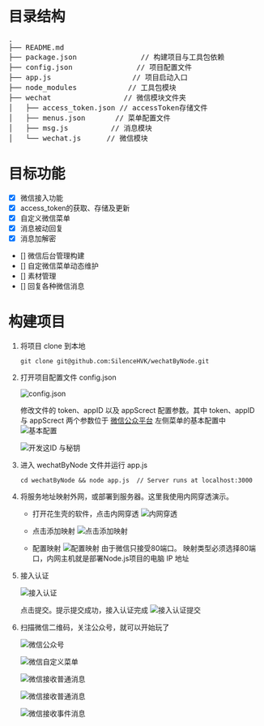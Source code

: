 # 目录结构
<pre>
.
├── README.md           
├── package.json               // 构建项目与工具包依赖
├── config.json               // 项目配置文件
├── app.js                   // 项目启动入口
├── node_modules            // 工具包模块
├── wechat                 // 微信模块文件夹
│   ├── access_token.json // accessToken存储文件
│   ├── menus.json       // 菜单配置文件
│   ├── msg.js          // 消息模块
│   └── wechat.js      // 微信模块
</pre>

# 目标功能
- [x] 微信接入功能
- [x] access_token的获取、存储及更新
- [x] 自定义微信菜单
- [x] 消息被动回复
- [x] 消息加解密
- [] 微信后台管理构建
- [] 自定微信菜单动态维护
- [] 素材管理
- [] 回复各种微信消息

# 构建项目
 1. 将项目 clone 到本地
    ```
    git clone git@github.com:SilenceHVK/wechatByNode.git
    ```

 2. 打开项目配置文件 config.json
 
    ![config.json](http://img.blog.csdn.net/20170609144432242?watermark/2/text/aHR0cDovL2Jsb2cuY3Nkbi5uZXQvaHZrQ29kZXI=/font/5a6L5L2T/fontsize/400/fill/I0JBQkFCMA==/dissolve/70/gravity/SouthEast)

    修改文件的 token、appID 以及 appScrect 配置参数。其中 token、appID 与 appScrect 两个参数位于 [微信公众平台](https://mp.weixin.qq.com/) 左侧菜单的基本配置中
    ![基本配置](http://img.blog.csdn.net/20170527134810969?watermark/2/text/aHR0cDovL2Jsb2cuY3Nkbi5uZXQvaHZrQ29kZXI=/font/5a6L5L2T/fontsize/400/fill/I0JBQkFCMA==/dissolve/70/gravity/SouthEast)

    ![开发这ID 与秘钥](http://img.blog.csdn.net/20170601095037229?watermark/2/text/aHR0cDovL2Jsb2cuY3Nkbi5uZXQvaHZrQ29kZXI=/font/5a6L5L2T/fontsize/400/fill/I0JBQkFCMA==/dissolve/70/gravity/SouthEast)

 3. 进入 wechatByNode 文件并运行 app.js
    ```
    cd wechatByNode && node app.js  // Server runs at localhost:3000
    ```

 4. 将服务地址映射外网，或部署到服务器。这里我使用内网穿透演示。

    - 打开花生壳的软件，点击内网穿透
    ![内网穿透](http://img.blog.csdn.net/20170527132325667?watermark/2/text/aHR0cDovL2Jsb2cuY3Nkbi5uZXQvaHZrQ29kZXI=/font/5a6L5L2T/fontsize/400/fill/I0JBQkFCMA==/dissolve/70/gravity/SouthEast)

     - 点击添加映射
    ![点击添加映射](http://img.blog.csdn.net/20170527132602551?watermark/2/text/aHR0cDovL2Jsb2cuY3Nkbi5uZXQvaHZrQ29kZXI=/font/5a6L5L2T/fontsize/400/fill/I0JBQkFCMA==/dissolve/70/gravity/SouthEast)

    - 配置映射
    ![配置映射](http://img.blog.csdn.net/20170527132805752?watermark/2/text/aHR0cDovL2Jsb2cuY3Nkbi5uZXQvaHZrQ29kZXI=/font/5a6L5L2T/fontsize/400/fill/I0JBQkFCMA==/dissolve/70/gravity/SouthEast)
    由于微信只接受80端口。 映射类型必须选择80端口，内网主机就是部署Node.js项目的电脑 IP 地址

5. 接入认证

    ![接入认证](http://img.blog.csdn.net/20170527141026200?watermark/2/text/aHR0cDovL2Jsb2cuY3Nkbi5uZXQvaHZrQ29kZXI=/font/5a6L5L2T/fontsize/400/fill/I0JBQkFCMA==/dissolve/70/gravity/SouthEast)

    点击提交。提示提交成功，接入认证完成
    ![接入认证提交](http://img.blog.csdn.net/20170527141056778?watermark/2/text/aHR0cDovL2Jsb2cuY3Nkbi5uZXQvaHZrQ29kZXI=/font/5a6L5L2T/fontsize/400/fill/I0JBQkFCMA==/dissolve/70/gravity/SouthEast)

6. 扫描微信二维码，关注公众号，就可以开始玩了

    ![微信公众号](http://img.blog.csdn.net/20170608184008076?watermark/2/text/aHR0cDovL2Jsb2cuY3Nkbi5uZXQvaHZrQ29kZXI=/font/5a6L5L2T/fontsize/400/fill/I0JBQkFCMA==/dissolve/70/gravity/SouthEast)

    ![微信自定义菜单](http://img.blog.csdn.net/20170606161743505?watermark/2/text/aHR0cDovL2Jsb2cuY3Nkbi5uZXQvaHZrQ29kZXI=/font/5a6L5L2T/fontsize/400/fill/I0JBQkFCMA==/dissolve/70/gravity/SouthEast)

    ![微信接收普通消息](http://img.blog.csdn.net/20170608183907918?watermark/2/text/aHR0cDovL2Jsb2cuY3Nkbi5uZXQvaHZrQ29kZXI=/font/5a6L5L2T/fontsize/400/fill/I0JBQkFCMA==/dissolve/70/gravity/SouthEast)

    ![微信接收普通消息](http://img.blog.csdn.net/20170608183936497?watermark/2/text/aHR0cDovL2Jsb2cuY3Nkbi5uZXQvaHZrQ29kZXI=/font/5a6L5L2T/fontsize/400/fill/I0JBQkFCMA==/dissolve/70/gravity/SouthEast)

    ![微信接收事件消息](http://img.blog.csdn.net/20170608160434723?watermark/2/text/aHR0cDovL2Jsb2cuY3Nkbi5uZXQvaHZrQ29kZXI=/font/5a6L5L2T/fontsize/400/fill/I0JBQkFCMA==/dissolve/70/gravity/SouthEast)

